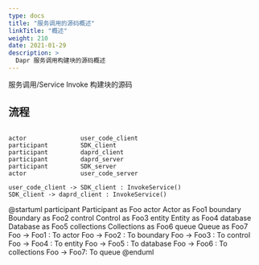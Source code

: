 ```yaml
---
type: docs
title: "服务调用的源码概述"
linkTitle: "概述"
weight: 210
date: 2021-01-29
description: >
  Dapr 服务调用构建块的源码概述
---
```




服务调用/Service Invoke 构建块的源码



## 流程



```plantuml

actor       		user_code_client
participant 		SDK_client
participant 		daprd_client
participant 		daprd_server
participant 		SDK_server
actor       		user_code_server

user_code_client -> SDK_client : InvokeService() 
SDK_client -> daprd_client : InvokeService() 
```



@startuml
participant Participant as Foo
actor       Actor       as Foo1
boundary    Boundary    as Foo2
control     Control     as Foo3
entity      Entity      as Foo4
database    Database    as Foo5
collections Collections as Foo6
queue       Queue       as Foo7
Foo -> Foo1 : To actor 
Foo -> Foo2 : To boundary
Foo -> Foo3 : To control
Foo -> Foo4 : To entity
Foo -> Foo5 : To database
Foo -> Foo6 : To collections
Foo -> Foo7: To queue
@enduml